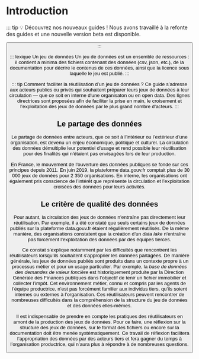 
# Introduction

::: tip 💡 Découvrez nos nouveaux guides !
Nous avons travaillé à la refonte des guides et une nouvelle version beta est disponible.

<Button link="https://etalab-2.gitbook.io/guides/publier-des-donnees/guide-qualite" />
:::

::: lexique Un jeu de données
Un jeu de données est un ensemble de ressources : il contient a minima des fichiers contenant des données (csv, json, etc.), de la documentation pour décrire le contenus de ces données, ainsi que la licence sous laquelle le jeu est publié.
:::


::: tip Comment faciliter la réutilisation d’un jeu de données ?
Ce guide s’adresse aux acteurs publics ou privés qui souhaitent préparer leurs jeux de données à leur circulation — que ce soit en interne d'une organisaton ou en open data. Des lignes directrices sont proposées afin de faciliter la prise en main, le croisement et l’exploitation des jeux de données par le plus grand nombre d’acteurs.
:::

## Le partage des données 

Le partage de données entre acteurs, que ce soit à l’intérieur ou l’extérieur d’une organisation, est devenu un enjeu économique, politique et culturel. La circulation des données démultiplie leur potentiel d’usage et rend possible leur réutilisation pour des finalités qui n’étaient pas envisagées lors de leur production.

En France, le mouvement de l'ouverture des données publiques se fonde sur ces principes depuis 2011. En juin 2019, la plateforme data.gouv.fr comptait plus de 30 000 jeux de données pour 2 350 organisations. En interne, les organisations ont également pris  conscience de l’intérêt que représente la circulation et l’exploitation croisées des données pour leurs activités.

## Le critère de qualité des données

Pour autant, la circulation des jeux de données n'entraîne pas directement leur réutilisation. Par exemple, il a été constaté que seuls certains jeux de données publiés sur la plateforme data.gouv.fr étaient régulièrement réutilisés. De la même manière, des organisations constatent que la création d’un _data lake_ n'entraîne pas forcément l’exploitation des données par des équipes tierces.

Ce constat s’explique notamment par les difficultés que rencontrent les réutilisateurs lorsqu’ils souhaitent s’approprier les données partagées. De manière générale, les jeux de données publiés sont produits dans un contexte propre à un processus métier et pour un usage particulier. Par exemple, la *base de données des demandes de valeur foncière* est historiquement produite par la Direction Générale des Finances publiques dans l’objectif de tenir un fichier immobilier et collecter l’impôt. Cet environnement métier, connu et compris par les agents de l’équipe productrice, n’est pas forcément familier aux individus tiers, qu’ils soient internes ou externes à l’organisation. Ces réutilisateurs peuvent rencontrer de nombreuses difficultés dans la compréhension de la structure du jeu de données et des données elles-mêmes.

Il est indispensable de prendre en compte les pratiques des réutilisateurs en amont de la production des jeux de données. Pour ce faire, une réflexion sur la structure des jeux de données, sur le format des fichiers ou encore sur la documentation doit être menée systématiquement. Ce travail de réflexion facilitera l’appropriation des données par des acteurs tiers et fera gagner du temps à l’organisation productrice, qui n’aura plus à répondre à de nombreuses questions.

<CurrentGroupToc></CurrentGroupToc>
